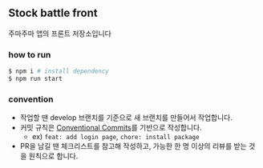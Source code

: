 ## Stock battle front
주마주마 앱의 프론트 저장소입니다

### how to run
```bash
$ npm i # install dependency
$ npm run start
```

### convention
- 작업할 땐 develop 브랜치를 기준으로 새 브랜치를 만들어서 작업합니다.
- 커밋 규칙은 [Conventional Commits](https://www.conventionalcommits.org/en/v1.0.0/#summary)를 기반으로 작성합니다.
  - ex) `feat: add login page`, `chore: install package`
- PR을 남길 땐 체크리스트를 참고해 작성하고, 가능한 한 명 이상의 리뷰를 받는 것을 원칙으로 합니다.
